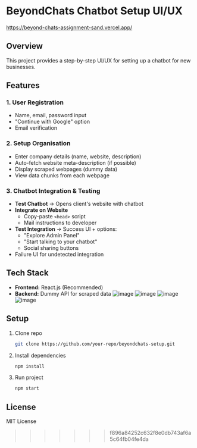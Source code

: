 # BeyondChats Chatbot Setup UI/UX
https://beyond-chats-assignment-sand.vercel.app/

## Overview
This project provides a step-by-step UI/UX for setting up a chatbot for new businesses.

## Features

### 1. User Registration
- Name, email, password input
- "Continue with Google" option
- Email verification

### 2. Setup Organisation
- Enter company details (name, website, description)
- Auto-fetch website meta-description (if possible)
- Display scraped webpages (dummy data)
- View data chunks from each webpage

### 3. Chatbot Integration & Testing
- **Test Chatbot** → Opens client's website with chatbot
- **Integrate on Website**
  - Copy-paste `<head>` script
  - Mail instructions to developer
- **Test Integration** → Success UI + options:
  - "Explore Admin Panel"
  - "Start talking to your chatbot"
  - Social sharing buttons
- Failure UI for undetected integration

## Tech Stack
- **Frontend:** React.js (Recommended)
- **Backend:** Dummy API for scraped data
  ![image](https://github.com/user-attachments/assets/0a5af589-2c51-4d18-8f8f-b3cb96de6190)
  ![image](https://github.com/user-attachments/assets/6b9985c3-e2ae-44ba-80e4-d14d9786c6f3)
  ![image](https://github.com/user-attachments/assets/43290146-fae1-4d97-b5ce-9d2d3b1b0dcd)
  ![image](https://github.com/user-attachments/assets/b70750e1-0a88-4069-b0f6-42c4da833e20)

## Setup
1. Clone repo
   ```sh
   git clone https://github.com/your-repo/beyondchats-setup.git
   ```
2. Install dependencies
   ```sh
   npm install
   ```
3. Run project
   ```sh
   npm start
   ```

## License
MIT License
>>>>>>> f896a84252c632f8e0db743af6a5c64fb04fe4da
